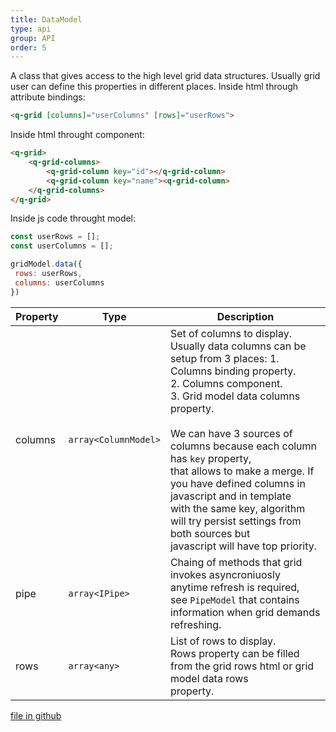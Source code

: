 ```yaml
---
title: DataModel
type: api
group: API
order: 5
---
```

A class that gives access to the high level grid data structures.
Usually grid user can define this properties in different places. Inside html through attribute bindings:
```html
<q-grid [columns]="userColumns" [rows]="userRows">
```

Inside html throught component:
```html
<q-grid>
	<q-grid-columns>
		<q-grid-column key="id"></q-grid-column>
		<q-grid-column key="name"><q-grid-column>
	</q-grid-columns>
</q-grid>
```

Inside js code throught model:
```javascript
const userRows = [];
const userColumns = [];

gridModel.data({
 rows: userRows,
 columns: userColumns
})
```


Property|Type|Description
---|---|---
columns|`array<ColumnModel>`|Set of columns to display.<br />Usually data columns can be setup from 3 places: 1. Columns binding property.<br />2. Columns component.<br />3. Grid model data columns property.<br /><br />We can have 3 sources of columns because each column has `key` property,<br />that allows to make a merge. If you have defined columns in javascript and in template<br />with the same key, algorithm will try persist settings from both sources but<br />javascript will have top priority.<br />
pipe|`array<IPipe>`|Chaing of methods that grid invokes asyncroniuosly anytime refresh is required,<br />see `PipeModel` that contains information when grid demands refreshing.
rows|`array<any>`|List of rows to display.<br />Rows property can be filled from the grid rows html or grid model data rows<br />property.

[file in github](https://github.com/qgrid/ng2/core/data.model.js)
